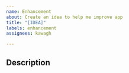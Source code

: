 ```yaml
---
name: Enhancement
about: Create an idea to help me improve app
title: "[IDEA]"
labels: enhancement
assignees: kawagh

---
```


## Description